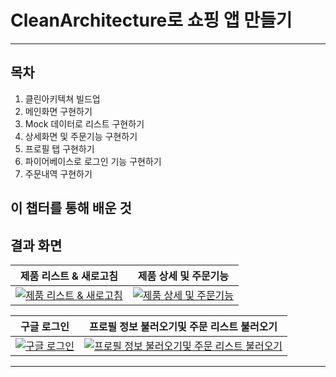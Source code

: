 # CleanArchitecture로 쇼핑 앱 만들기

------

## 목차

1. 클린아키텍쳐 빌드업
2. 메인화면 구현하기
3. Mock 데이터로 리스트 구현하기
4. 상세화면 및 주문기능 구현하기
5. 프로필 탭 구현하기
6. 파이어베이스로 로그인 기능 구현하기
7. 주문내역 구현하기

## 이 챕터를 통해 배운 것

## 결과 화면

| 제품 리스트 & 새로고침                                       | 제품 상세 및 주문기능                                        |
| ------------------------------------------------------------ | ------------------------------------------------------------ |
| [![제품 리스트 & 새로고침](https://camo.githubusercontent.com/7b7e0fb744ae945b062b6bc448b44d7e141709ab819d302a681e1790edeef283/68747470733a2f2f696d6775722e636f6d2f3049456c3037632e6a7067)](https://camo.githubusercontent.com/7b7e0fb744ae945b062b6bc448b44d7e141709ab819d302a681e1790edeef283/68747470733a2f2f696d6775722e636f6d2f3049456c3037632e6a7067) | [![제품 상세 및 주문기능](https://camo.githubusercontent.com/84ec153239ff3925b18e37b12a4a94a0dfc8f8ddb65b78dc50498c486b2371ba/68747470733a2f2f696d6775722e636f6d2f50396c62696f722e6a7067)](https://camo.githubusercontent.com/84ec153239ff3925b18e37b12a4a94a0dfc8f8ddb65b78dc50498c486b2371ba/68747470733a2f2f696d6775722e636f6d2f50396c62696f722e6a7067) |

| 구글 로그인                                                  | 프로필 정보 불러오기및 주문 리스트 불러오기                  |
| ------------------------------------------------------------ | ------------------------------------------------------------ |
| [![구글 로그인](https://camo.githubusercontent.com/6373870e4c411f365f30ef0b253769b362f50d3b98dfa93270937fe12cdc4624/68747470733a2f2f696d6775722e636f6d2f4577795a7266662e6a7067)](https://camo.githubusercontent.com/6373870e4c411f365f30ef0b253769b362f50d3b98dfa93270937fe12cdc4624/68747470733a2f2f696d6775722e636f6d2f4577795a7266662e6a7067) | [![프로필 정보 불러오기및 주문 리스트 불러오기](https://camo.githubusercontent.com/2792389029afdd283f99607b79b0a96ea4310cc02bb286641e4431eb393d835d/68747470733a2f2f696d6775722e636f6d2f50493562466b452e6a7067)](https://camo.githubusercontent.com/2792389029afdd283f99607b79b0a96ea4310cc02bb286641e4431eb393d835d/68747470733a2f2f696d6775722e636f6d2f50493562466b452e6a7067) |

---


